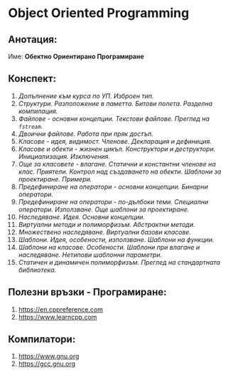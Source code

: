 # **Object Oriented Programming**



## Анотация:

Име: **Обектно Ориентирано Програмиране**



## Конспект:

1. *Допълнение към курса по УП. Изброен тип.*
2. *Структури. Разположение в паметта. Битови полета. Разделна компилация.*
3. *Файлове - основни концепции. Текстови файлове. Преглед на `fstream`.*
4. *Двоични файлове. Работа при пряк достъп.*
5. *Класове - идея, видимост. Членове. Декларация и дефиниция.*
6. *Класове и обекти - жизнен цикъл. Конструктори и деструктори. Инициализация. Изключения.*
7. *Още за класовете - влагане. Статични и константни членове на клас. Приятели. Контрол над създаването на обекти. Шаблони за проектиране. Примери.*
8. *Предефиниране на оператори - основни концепции. Бинарни оператори.*
9. *Предефиниране на оператори - по-дълбоки теми. Специални оператори. Използване. Още шаблони за проектиране.*
10. *Наследяване. Идея. Основни концепции.*
11. *Виртуални методи и полиморфизъм. Абстрактни методи.*
12. *Множествено наследяване. Виртуални базови класове.*
13. *Шаблони. Идея, особености, използване. Шаблони на функции.*
14. *Шаблони на класове. Особености. Шаблони при влагане и наследяване. Нетипови шаблонни параметри.*
15. *Статичен и динамичен полиморфизъм. Преглед на стандартната библиотека.*



## Полезни връзки - Програмиране:

1. https://en.cppreference.com
2. https://www.learncpp.com


## Компилатори:

1. https://www.gnu.org
2. https://gcc.gnu.org
